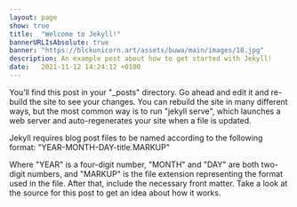 ```yaml
---
layout: page
show: true
title:  "Welcome to Jekyll!"
bannerURLIsAbsolute: true
banner: "https://blckunicorn.art/assets/buwa/main/images/18.jpg"
description: An example post about how to get started with Jekyll!
date:   2021-11-12 14:24:12 +0100
---
```

You’ll find this post in your "_posts" directory. Go ahead and edit it and re-build the site to see your changes. You can rebuild the site in many different ways, but the most common way is to run "jekyll serve", which launches a web server and auto-regenerates your site when a file is updated.

Jekyll requires blog post files to be named according to the following format: "YEAR-MONTH-DAY-title.MARKUP"

Where "YEAR" is a four-digit number, "MONTH" and "DAY" are both two-digit numbers, and "MARKUP" is the file extension representing the format used in the file. After that, include the necessary front matter. Take a look at the source for this post to get an idea about how it works.
